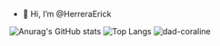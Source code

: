 - 👋 Hi, I’m @HerreraErick
<!---
- 👀 I’m interested in ...
- 🌱 I’m currently learning ...
- 💞️ I’m looking to collaborate on ...
- 📫 How to reach me ...
--->

![Anurag's GitHub stats](https://github-readme-stats.vercel.app/api?username=HerreraErick&show_icons=true&theme=dracula)
![Top Langs](https://github-readme-stats.vercel.app/api/top-langs/?username=HerreraErick)
![dad-coraline](https://user-images.githubusercontent.com/44153117/157159885-3e50a1aa-49d2-47c4-88ff-451d2ae92a11.gif)


<!---
HerreraErick/HerreraErick is a ✨ special ✨ repository because its `README.md` (this file) appears on your GitHub profile.
You can click the Preview link to take a look at your changes.
--->
